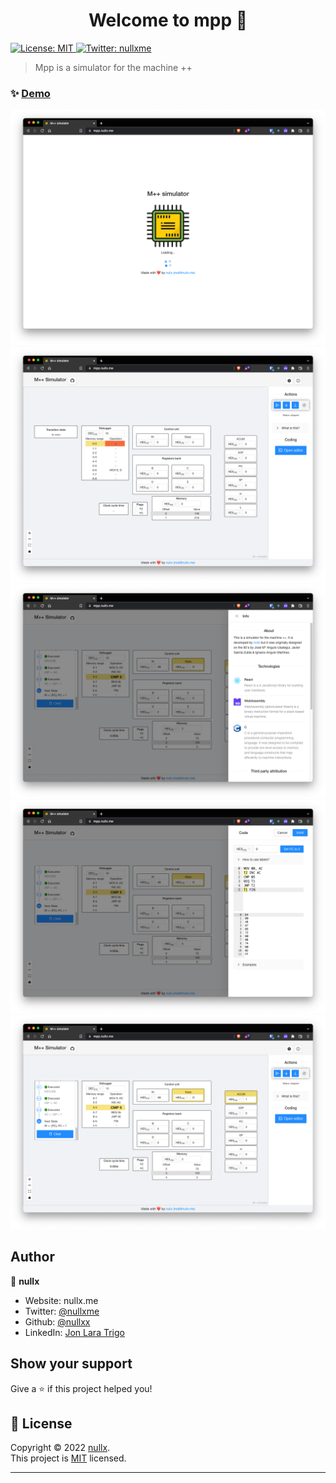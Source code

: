 <h1 align="center">Welcome to mpp 👋</h1>
<p>
  <a href="https://opensource.org/licenses/MIT" target="_blank">
    <img alt="License: MIT" src="https://img.shields.io/badge/License-MIT-yellow.svg" />
  </a>
  <a href="https://twitter.com/nullxme" target="_blank">
    <img alt="Twitter: nullxme" src="https://img.shields.io/twitter/follow/nullxme.svg?style=social" />
  </a>
</p>

> Mpp is a simulator for the machine ++

### ✨ [Demo](https://mpp.nullx.me)

![demo_welcome](demo/demo_welcome.png)
![demo_board](demo/demo_board.png)
![demo_info](demo/demo_info.png)
![demo_coder](demo/demo_coder.png)
![demo_running](demo/demo_running.png)

## Author

👤 **nullx**

* Website: nullx.me
* Twitter: [@nullxme](https://twitter.com/nullxme)
* Github: [@nullxx](https://github.com/nullxx)
* LinkedIn: [Jon Lara Trigo](https://linkedin.com/in/jon-lara-trigo-965ab898/)

## Show your support

Give a ⭐️ if this project helped you!

## 📝 License

Copyright © 2022 [nullx](https://github.com/nullxx).<br />
This project is [MIT](https://opensource.org/licenses/MIT) licensed.

***
